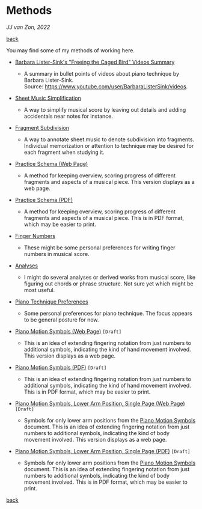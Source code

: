 Methods
=======

*JJ van Zon, 2022*

[back](..)

You may find some of my methods of working here.

- [Barbara Lister-Sink's "Freeing the Caged Bird" Videos Summary](barbara-lister-sink-freeing-the-caged-bird-videos-summary.md)

    - A summary in bullet points of videos about piano technique by Barbara Lister-Sink.  
      Source: <a href="https://www.youtube.com/user/BarbaraListerSink/videos" target="_blank">https://www.youtube.com/user/BarbaraListerSink/videos</a>. 

- [Sheet Music Simplification](sheet-music-simplification.md)

    - A way to simplify musical score by leaving out details and adding accidentals near notes for instance.

- [Fragment Subdivision](fragment-subdivision.md)

    - A way to annotate sheet music to denote subdivision into fragments. Individual memorization or attention to technique may be desired for each fragment when studying it.

- [Practice Schema (Web Page)](practice-schema.md)

    - A method for keeping overview, scoring progress of different fragments and aspects of a musical piece. This version displays as a web page.

- [Practice Schema (PDF)](practice-schema.pdf)

    - A method for keeping overview, scoring progress of different fragments and aspects of a musical piece. This is in PDF format, which may be easier to print.

- [Finger Numbers](finger-numbers.md)

    - These might be some personal preferences for writing finger numbers in musical score.

- [Analyses](analyses.md)

    - I might do several analyses or derived works from musical score, like figuring out chords or phrase structure. Not sure yet which might be most useful.

- [Piano Technique Preferences](piano-technique-preferences.md)

    - Some personal preferences for piano technique. The focus appears to be general posture for now.

- [Piano Motion Symbols (Web Page)](piano-motion-symbols.md) `[Draft]`

  - This is an idea of extending fingering notation from just numbers to additional symbols, indicating the kind of hand movement involved. This version displays as a web page.
  
- [Piano Motion Symbols (PDF)](piano-motion-symbols.pdf) `[Draft]`

  - This is an idea of extending fingering notation from just numbers to additional symbols, indicating the kind of hand movement involved. This is in PDF format, which may be easier to print. 

- [Piano Motion Symbols, Lower Arm Position, Single Page (Web Page)](piano-motion-symbols-lower-arm-position-single-page.md) `[Draft]`

  - Symbols for only lower arm positions from the [Piano Motion Symbols](piano-motion-symbols.md) document. This is an idea of extending fingering notation from just numbers to additional symbols, indicating the kind of body movement involved. This version displays as a web page.
 
- [Piano Motion Symbols, Lower Arm Position, Single Page  (PDF)](piano-motion-symbols-lower-arm-position-single-page.pdf) `[Draft]`

  - Symbols for only lower arm positions from the [Piano Motion Symbols](piano-motion-symbols.pdf) document. This is an idea of extending fingering notation from just numbers to additional symbols, indicating the kind of body movement involved. This is in PDF format, which may be easier to print. 

[back](..)